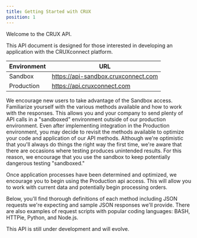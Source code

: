 ```yaml
---
title: Getting Started with CRUX
position: 1
---
```


Welcome to the CRUX API.

This API document is designed for those interested in developing an application with the CRUXconnect platform.

| Environment | URL                                 |
|-------------|-------------------------------------|
| Sandbox     | https://api-sandbox.cruxconnect.com |
| Production  | https://api.cruxconnect.com         |

We encourage new users to take advantage of the Sandbox access. Familiarize yourself with the various methods available and how to work with the responses. This allows you and your company to send plenty of API calls in a "sandboxed" environment outside of our production environment. Even after implementing integration in the Production environment, you may decide to revisit the methods available to optimize your code and application of our API methods. Although we're optimistic that you'll always do things the right way the first time, we're aware that there are occasions where testing produces unintended results. For this reason, we encourage that you use the sandbox to keep potentially dangerous testing "sandboxed."

Once application processes have been determined and optimized, we encourage you to begin using the Production api access. This will allow you to work with current data and potentially begin processing orders.

Below, you'll find thorough definitions of each method including JSON requests we're expecting and sample JSON responses we'll provide. There are also examples of request scripts with popular coding languages: BASH, HTTPie, Python, and Node.js.

This API is still under development and will evolve.

